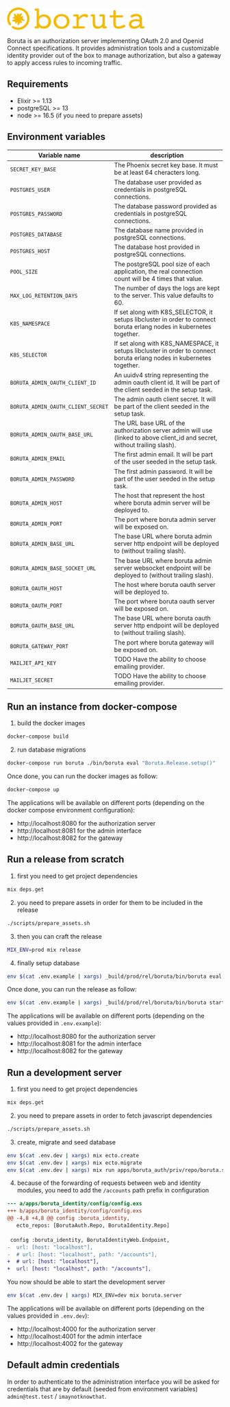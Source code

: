 ![logo-yellow](images/logo-yellow.png)

Boruta is an authorization server implementing OAuth 2.0 and Openid Connect specifications. It provides administration tools and a customizable identity provider out of the box to manage authorization, but also a gateway to apply access rules to incoming traffic.

## Requirements
- Elixir >= 1.13
- postgreSQL >= 13
- node >= 16.5 (if you need to prepare assets)

## Environment variables

| Variable name                      | description         |
| ---------------------------------- | ------------------- |
| `SECRET_KEY_BASE`                  | The Phoenix secret key base. It must be at least 64 cheracters long. |
| `POSTGRES_USER`                    | The database user provided as credentials in postgreSQL connections. |
| `POSTGRES_PASSWORD`                | The database password provided as credentials in postgreSQL connections. |
| `POSTGRES_DATABASE`                | The database name provided in postgreSQL connections. |
| `POSTGRES_HOST`                    | The database host provided in postgreSQL connections. |
| `POOL_SIZE`                        | The postgreSQL pool size of each application, the real connection count will be 4 times that value. |
| `MAX_LOG_RETENTION_DAYS`           | The number of days the logs are kept to the server. This value defaults to 60. |
| `K8S_NAMESPACE`                    | If set along with K8S_SELECTOR, it setups libcluster in order to connect boruta erlang nodes in kubernetes together. |
| `K8S_SELECTOR`                     | If set along with K8S_NAMESPACE, it setups libcluster in order to connect boruta erlang nodes in kubernetes together. |
| `BORUTA_ADMIN_OAUTH_CLIENT_ID`     | An uuidv4 string representing the admin oauth client id. It will be part of the client seeded in the setup task. |
| `BORUTA_ADMIN_OAUTH_CLIENT_SECRET` | The admin oauth client secret. It will be part of the client seeded in the setup task. |
| `BORUTA_ADMIN_OAUTH_BASE_URL`      | The URL base URL of the authorization server admin will use (linked to above client_id and secret, without trailing slash). |
| `BORUTA_ADMIN_EMAIL`               | The first admin email. It will be part of the user seeded in the setup task. |
| `BORUTA_ADMIN_PASSWORD`            | The first admin password. It will be part of the user seeded in the setup task. |
| `BORUTA_ADMIN_HOST`                | The host that represent the host where boruta admin server will be deployed to. |
| `BORUTA_ADMIN_PORT`                | The port where boruta admin server will be exposed on. |
| `BORUTA_ADMIN_BASE_URL`            | The base URL where boruta admin server http endpoint will be deployed to (without trailing slash). |
| `BORUTA_ADMIN_BASE_SOCKET_URL`     | The base URL where boruta admin server websocket endpoint will be deployed to (without trailing slash). |
| `BORUTA_OAUTH_HOST`                | The host where boruta oauth server will be deployed to. |
| `BORUTA_OAUTH_PORT`                | The port where boruta oauth server will be exposed on. |
| `BORUTA_OAUTH_BASE_URL`            | The base URL where boruta oauth server http endpoint will be deployed to (without trailing slash). |
| `BORUTA_GATEWAY_PORT`              | The port where boruta gateway will be exposed on. |
| `MAILJET_API_KEY`                  | TODO Have the ability to choose emailing provider. |
| `MAILJET_SECRET`                   | TODO Have the ability to choose emailing provider. |

## Run an instance from docker-compose

1. build the docker images

```bash
docker-compose build
```

2. run database migrations

```bash
docker-compose run boruta ./bin/boruta eval "Boruta.Release.setup()"
```

Once done, you can run the docker images as follow:

```bash
docker-compose up
```

The applications will be available on different ports (depending on the docker compose environment configuration):
- http://localhost:8080 for the authorization server
- http://localhost:8081 for the admin interface
- http://localhost:8082 for the gateway

## Run a release from scratch

1. first you need to get project dependencies

```bash
mix deps.get
```

2. you need to prepare assets in order for them to be included in the release

```bash
./scripts/prepare_assets.sh
```

3. then you can craft the release

```bash
MIX_ENV=prod mix release
```

4. finally setup database

```bash
env $(cat .env.example | xargs) _build/prod/rel/boruta/bin/boruta eval "Boruta.Release.setup()"
```

Once done, you can run the release as follow:

```bash
env $(cat .env.example | xargs) _build/prod/rel/boruta/bin/boruta start
```

The applications will be available on different ports (depending on the values provided in `.env.example`):
- http://localhost:8080 for the authorization server
- http://localhost:8081 for the admin interface
- http://localhost:8082 for the gateway

## Run a development server

1. first you need to get project dependencies

```bash
mix deps.get
```

2. you need to prepare assets in order to fetch javascript dependencies

```bash
./scripts/prepare_assets.sh
```

3. create, migrate and seed database

```bash
env $(cat .env.dev | xargs) mix ecto.create
env $(cat .env.dev | xargs) mix ecto.migrate
env $(cat .env.dev | xargs) mix run apps/boruta_auth/priv/repo/boruta.seeds.exs
```

4. because of the forwarding of requests between web and identity modules, you need to add the `/accounts` path prefix in configuration

```diff
--- a/apps/boruta_identity/config/config.exs
+++ b/apps/boruta_identity/config/config.exs
@@ -4,8 +4,8 @@ config :boruta_identity,
   ecto_repos: [BorutaAuth.Repo, BorutaIdentity.Repo]

 config :boruta_identity, BorutaIdentityWeb.Endpoint,
-  url: [host: "localhost"],
-  # url: [host: "localhost", path: "/accounts"],
+  # url: [host: "localhost"],
+  url: [host: "localhost", path: "/accounts"],
```

You now should be able to start the development server

```bash
env $(cat .env.dev | xargs) MIX_ENV=dev mix boruta.server
```

The applications will be available on different ports (depending on the values provided in `.env.dev`):
- http://localhost:4000 for the authorization server
- http://localhost:4001 for the admin interface
- http://localhost:4002 for the gateway

## Default admin credentials

In order to authenticate to the administration interface you will be asked for credentials that are by default (seeded from environment variables) `admin@test.test` / `imaynotknowthat`.
